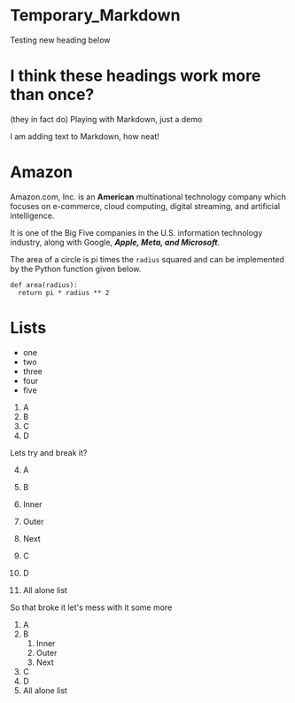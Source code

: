 # Temporary_Markdown
Testing new heading below
# I think these headings work more than once?
(they in fact do)
Playing with Markdown, just a demo

I am adding text to Markdown, how neat!

# Amazon 
Amazon.com, Inc. is an **American** multinational technology company which focuses on e-commerce, cloud computing, digital streaming, and artificial intelligence.

It is one of the Big Five companies in the U.S. information technology industry, along with Google, ___Apple, Meta, and Microsoft___.

The area of a circle is pi times the `radius` squared and can be implemented by the Python function given below.
``` 
def area(radius):
  return pi * radius ** 2
```

# Lists
* one
* two
* three
* four
* five

1. A
2. B
3. C
4. D

Lets try and break it?

4. A
3. B
  0. Inner
  0. Outer
  0. Next
5. C
6. D

8. All alone list

So that broke it let's mess with it some more

1. A
2. B
   1. Inner
   2. Outer
   3. Next
4. C
5. D
6. All alone list

